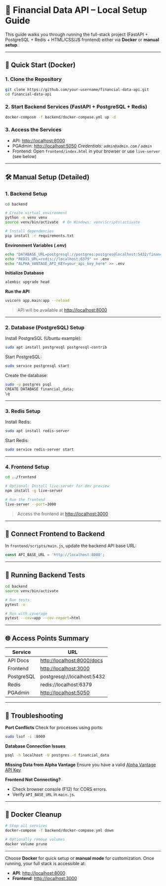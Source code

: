 
# 💼 Financial Data API – Local Setup Guide

This guide walks you through running the full-stack project (FastAPI + PostgreSQL + Redis + HTML/CSS/JS frontend) either via **Docker** or **manual setup**.

---

## 🚀 Quick Start (Docker)

### 1. Clone the Repository

```bash
git clone https://github.com/your-username/financial-data-api.git
cd financial-data-api
```

### 2. Start Backend Services (FastAPI + PostgreSQL + Redis)

```bash
docker-compose -f backend/docker-compose.yml up -d
```

### 3. Access the Services

* API: [http://localhost:8000](http://localhost:8000)
* PGAdmin: [http://localhost:5050](http://localhost:5050)
  *Credentials: `admin@admin.com` / `admin`*
* Frontend: Open `frontend/index.html` in your browser or use `live-server` (see below)

---

## 🛠 Manual Setup (Detailed)

### 1. Backend Setup

```bash
cd backend

# Create virtual environment
python -m venv venv
source venv/bin/activate  # On Windows: venv\Scripts\activate

# Install dependencies
pip install -r requirements.txt
```

**Environment Variables (.env)**

```bash
echo "DATABASE_URL=postgresql://postgres:postgres@localhost:5432/financial_data" > .env
echo "REDIS_URL=redis://localhost:6379" >> .env
echo "ALPHA_VANTAGE_API_KEY=your_api_key_here" >> .env
```

**Initialize Database**

```bash
alembic upgrade head
```

**Run the API**

```bash
uvicorn app.main:app --reload
```

> API will be available at [http://localhost:8000](http://localhost:8000)

---

### 2. Database (PostgreSQL) Setup

Install PostgreSQL (Ubuntu example):

```bash
sudo apt install postgresql postgresql-contrib
```

Start PostgreSQL:

```bash
sudo service postgresql start
```

Create the database:

```bash
sudo -u postgres psql
CREATE DATABASE financial_data;
\q
```

---

### 3. Redis Setup

Install Redis:

```bash
sudo apt install redis-server
```

Start Redis:

```bash
sudo service redis-server start
```

---

### 4. Frontend Setup

```bash
cd ../frontend

# Optional: Install live-server for dev preview
npm install -g live-server

# Run the frontend
live-server --port=3000
```

> Access the frontend at [http://localhost:3000](http://localhost:3000)

---

## 🔌 Connect Frontend to Backend

In `frontend/scripts/main.js`, update the backend API base URL:

```javascript
const API_BASE_URL = 'http://localhost:8000';
```

---

## 🧪 Running Backend Tests

```bash
cd backend
source venv/bin/activate

# Run tests
pytest -v

# Run with coverage
pytest --cov=app --cov-report=html
```

---

## 🌐 Access Points Summary

| Service    | URL                                                      |
| ---------- | -------------------------------------------------------- |
| API Docs   | [http://localhost:8000/docs](http://localhost:8000/docs) |
| Frontend   | [http://localhost:3000](http://localhost:3000)           |
| PostgreSQL | postgresql://localhost:5432                              |
| Redis      | redis\://localhost:6379                                  |
| PGAdmin    | [http://localhost:5050](http://localhost:5050)           |

---

## 🚨 Troubleshooting

**Port Conflicts**
Check for processes using ports:

```bash
sudo lsof -i :8000
```

**Database Connection Issues**

```bash
psql -h localhost -U postgres -d financial_data
```

**Missing Data from Alpha Vantage**
Ensure you have a valid [Alpha Vantage API Key](https://www.alphavantage.co/support/#api-key)

**Frontend Not Connecting?**

* Check browser console (F12) for CORS errors.
* Verify `API_BASE_URL` in `main.js`.

---

## 🐳 Docker Cleanup

```bash
# Stop all services
docker-compose -f backend/docker-compose.yml down

# Optionally remove volumes
docker volume prune
```

---

Choose **Docker** for quick setup or **manual mode** for customization. Once running, your full stack is accessible at:

* **API**: [http://localhost:8000](http://localhost:8000)
* **Frontend**: [http://localhost:3000](http://localhost:3000)

